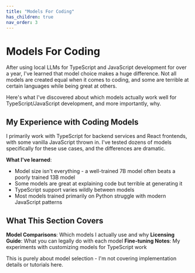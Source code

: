 ```yaml
---
title: "Models For Coding"
has_children: true
nav_order: 3
---
```


# Models For Coding

After using local LLMs for TypeScript and JavaScript development for over a year, I've learned that model choice makes a huge difference. Not all models are created equal when it comes to coding, and some are terrible at certain languages while being great at others.

Here's what I've discovered about which models actually work well for TypeScript/JavaScript development, and more importantly, why.

## My Experience with Coding Models

I primarily work with TypeScript for backend services and React frontends, with some vanilla JavaScript thrown in. I've tested dozens of models specifically for these use cases, and the differences are dramatic.

**What I've learned**:

- Model size isn't everything - a well-trained 7B model often beats a poorly trained 13B model
- Some models are great at explaining code but terrible at generating it
- TypeScript support varies wildly between models
- Most models trained primarily on Python struggle with modern JavaScript patterns

## What This Section Covers

**Model Comparisons**: Which models I actually use and why
**Licensing Guide**: What you can legally do with each model
**Fine-tuning Notes**: My experiments with customizing models for TypeScript work

This is purely about model selection - I'm not covering implementation details or tutorials here.
